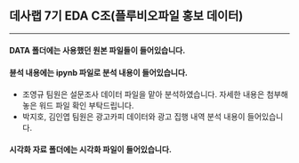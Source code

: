 ## 데사랩 7기 EDA C조(플루비오파일 홍보 데이터)
___

#### DATA 폴더에는 사용했던 원본 파일들이 들어있습니다.
#### 뷴석 내용에는 ipynb 파일로 분석 내용이 들어있습니다.
* 조영규 팀원은 설문조사 데이터 파일을 맡아 분석하였습니다. 자세한 내용은 첨부해놓은 워드 파일 확인 부탁드립니다.
* 박지호, 김인엽 팀원은 광고카피 데이터와 광고 집행 내역 분석 내용이 들어있습니다.

#### 시각화 자료 폴더에는 시각화 파일이 들어있습니다.



